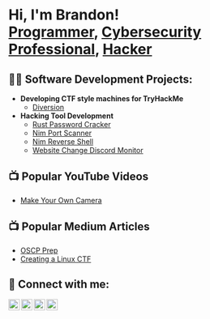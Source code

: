 <h1>Hi, I'm Brandon! <br/><a href="https://github.com/Brandon-Russell-1">Programmer</a>, <a href="https://www.linkedin.com/in/brandon-r-russell/">Cybersecurity Professional</a>, <a href="https://app.hackthebox.com/users/1759559">Hacker</a></h1>

<h2>👨‍💻 Software Development Projects:</h2>

- <b>Developing CTF style machines for TryHackMe</b>
  - [Diversion](https://github.com/Brandon-Russell-1/Diversion_THM_Box)
- <b>Hacking Tool Development</b>
  - [Rust Password Cracker](https://github.com/Brandon-Russell-1/RustPasswordCracker)
  - [Nim Port Scanner](https://github.com/Brandon-Russell-1/NimPortScan)
  - [Nim Reverse Shell](https://github.com/Brandon-Russell-1/NimRevShell)
  - [Website Change Discord Monitor](https://github.com/Brandon-Russell-1/DiscordWebHashBot)

<h2>📺 Popular YouTube Videos</h2>

- [Make Your Own Camera](https://youtu.be/ZZYgWCMALDo)

<h2>📺 Popular Medium Articles</h2>

- [OSCP Prep](https://drbwiz.medium.com/l33t-916492c782c0)
- [Creating a Linux CTF](https://drbwiz.medium.com/creating-a-vulnerable-linux-machine-for-a-capture-the-flag-ctf-challenge-bae81be72cd9)


<h2> 🤳 Connect with me:</h2>

[<img align="left" alt="BrandonRussell | YouTube" width="22px" src="https://cdn.jsdelivr.net/npm/simple-icons@v3/icons/youtube.svg" />][youtube]
[<img align="left" alt="BrandonRussell | Twitter" width="22px" src="https://cdn.jsdelivr.net/npm/simple-icons@v3/icons/twitter.svg" />][twitter]
[<img align="left" alt="BrandonRussell | LinkedIn" width="22px" src="https://cdn.jsdelivr.net/npm/simple-icons@v3/icons/linkedin.svg" />][linkedin]
[<img align="left" alt="BrandonRussell | Instagram" width="22px" src="https://cdn.jsdelivr.net/npm/simple-icons@v3/icons/instagram.svg" />][instagram]

[twitter]: https://x.com/BwizLabs
[youtube]: http://www.youtube.com/@bwizlabs
[instagram]: https://www.instagram.com/drbwiz/
[linkedin]: https://www.linkedin.com/in/brandon-r-russell/

